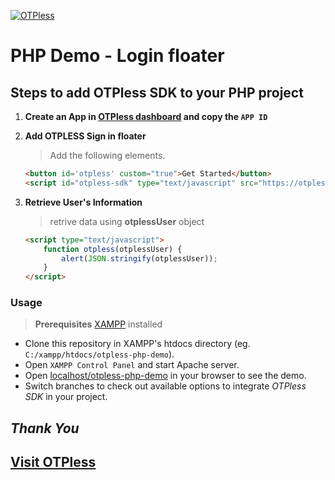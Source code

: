 [![OTPless](https://d1j61bbz9a40n6.cloudfront.net/website/home/v4/logo/white_logo.svg)](https://otpless.com)

# PHP Demo - Login floater

## Steps to add OTPless SDK to your PHP project

1. **Create an App in [OTPless dashboard](https://otpless.com/dashboard/app) and copy the `APP ID`**

2. **Add OTPLESS Sign in floater**

    > Add the following elements.

    ```html
    <button id='otpless' custom="true">Get Started</button>
    <script id="otpless-sdk" type="text/javascript" src="https://otpless.com/auth.js" appId="PASTE_YOUR_APPID_HERE"></script>
    ```

3. **Retrieve User's Information**

    > retrive data using **otplessUser** object

    ```html
    <script type="text/javascript">
        function otpless(otplessUser) {
            alert(JSON.stringify(otplessUser));
        }
    </script>
    ```

### Usage

> **Prerequisites** [XAMPP](https://xammp.com) installed

- Clone this repository in XAMPP's htdocs directory (eg. `C:/xampp/htdocs/otpless-php-demo`).
- Open `XAMPP Control Panel` and start Apache server.
- Open [localhost/otpless-php-demo](http://localhost/otpless-php-demo/) in your browser to see the demo.
- Switch branches to check out available options to integrate *OTPless SDK* in your project.

## *Thank You*

## [Visit OTPless](https://otpless.com/platforms/javascript)
